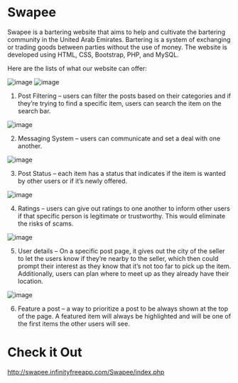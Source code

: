 # Swapee

Swapee is a bartering website that aims to help and cultivate the bartering community in the United Arab Emirates. Bartering is a system of exchanging or trading goods between parties without the use of money.
The website is developed using HTML, CSS, Bootstrap, PHP, and MySQL. 

Here are the lists of what our website can offer:

![image](https://user-images.githubusercontent.com/71811359/183083879-110abd05-7e4a-46bf-8655-53fc2f04f050.png)
![image](https://user-images.githubusercontent.com/71811359/183083889-0074e1c6-d1ec-425b-85fe-51b2d914c27c.png)

1.	Post Filtering – users can filter the posts based on their categories and if they’re trying to find a specific item, users can search the item on the search bar.

 
 ![image](https://user-images.githubusercontent.com/71811359/183083902-4cb38d1b-e0fd-48f3-856b-6e9f4ea6a2a8.png)


2.	Messaging System – users can communicate and set a deal with one another.


![image](https://user-images.githubusercontent.com/71811359/183083926-afc744f5-a92e-478b-8cb4-d9b6e3012f2c.png)

 
3.	Post Status – each item has a status that indicates if the item is wanted by other users or if it’s newly offered.

![image](https://user-images.githubusercontent.com/71811359/183083946-4edf5eed-710c-489a-b35f-97605993aa05.png)

 
4.	Ratings – users can give out ratings to one another to inform other users if that specific person is legitimate or trustworthy. This would eliminate the risks of scams.

 ![image](https://user-images.githubusercontent.com/71811359/183083966-c55876a1-1295-493d-ba3a-aca84880223a.png)

5.	User details – On a specific post page, it gives out the city of the seller to let the users know if they’re nearby to the seller, which then could prompt their interest as they know that it’s not too far to pick up the item. Additionally, users can plan where to meet up as they already have their location.
 
 ![image](https://user-images.githubusercontent.com/71811359/183084012-1ff1ad2d-83bb-4b01-92db-de39d40788f2.png)

6.	Feature a post – a way to prioritize a post to be always shown at the top of the page. A featured item will always be highlighted and will be one of the first items the other users will see. 


# Check it Out
http://swapee.infinityfreeapp.com/Swapee/index.php
